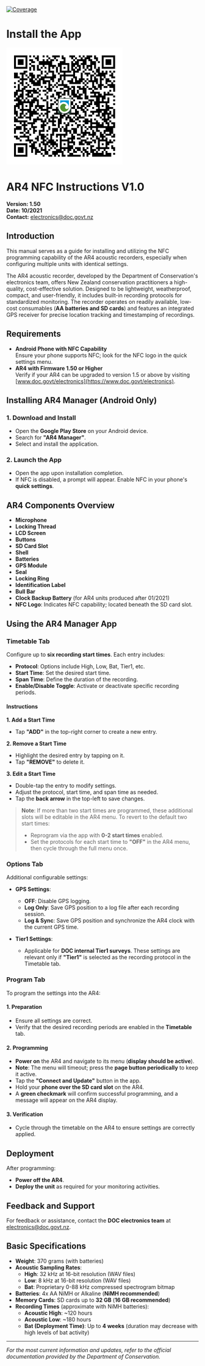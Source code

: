 [![Coverage](https://www.onato.com/AR4-Manager/badge.svg)](https://www.onato.com/AR4-Manager/lcov-report/)

# Install the App

[![QR Code with Logo](assets/images/qrcode_with_logo.png)](https://play.app.goo.gl/?link=https://play.google.com/store/apps/details?id=com.onato.AR4Manager)

# AR4 NFC Instructions V1.0

**Version: 1.50**  
**Date: 10/2021**  
**Contact:** [electronics@doc.govt.nz](mailto:electronics@doc.govt.nz)

## Introduction

This manual serves as a guide for installing and utilizing the NFC programming capability of the AR4 acoustic recorders, especially when configuring multiple units with identical settings.

The AR4 acoustic recorder, developed by the Department of Conservation's electronics team, offers New Zealand conservation practitioners a high-quality, cost-effective solution. Designed to be lightweight, weatherproof, compact, and user-friendly, it includes built-in recording protocols for standardized monitoring. The recorder operates on readily available, low-cost consumables (**AA batteries and SD cards**) and features an integrated GPS receiver for precise location tracking and timestamping of recordings.

## Requirements

- **Android Phone with NFC Capability**  
  Ensure your phone supports NFC; look for the NFC logo in the quick settings menu.
- **AR4 with Firmware 1.50 or Higher**  
  Verify if your AR4 can be upgraded to version 1.5 or above by visiting [www.doc.govt/electronics](https://www.doc.govt/electronics).

## Installing AR4 Manager (Android Only)

### 1. Download and Install

- Open the **Google Play Store** on your Android device.
- Search for **"AR4 Manager"**.
- Select and install the application.

### 2. Launch the App

- Open the app upon installation completion.
- If NFC is disabled, a prompt will appear. Enable NFC in your phone's **quick settings**.

## AR4 Components Overview

- **Microphone**
- **Locking Thread**
- **LCD Screen**
- **Buttons**
- **SD Card Slot**
- **Shell**
- **Batteries**
- **GPS Module**
- **Seal**
- **Locking Ring**
- **Identification Label**
- **Bull Bar**
- **Clock Backup Battery** (for AR4 units produced after 01/2021)
- **NFC Logo**: Indicates NFC capability; located beneath the SD card slot.

## Using the AR4 Manager App

### **Timetable Tab**

Configure up to **six recording start times**. Each entry includes:

- **Protocol**: Options include High, Low, Bat, Tier1, etc.
- **Start Time**: Set the desired start time.
- **Span Time**: Define the duration of the recording.
- **Enable/Disable Toggle**: Activate or deactivate specific recording periods.

#### **Instructions**

**1. Add a Start Time**

- Tap **"ADD"** in the top-right corner to create a new entry.

**2. Remove a Start Time**

- Highlight the desired entry by tapping on it.
- Tap **"REMOVE"** to delete it.

**3. Edit a Start Time**

- Double-tap the entry to modify settings.
- Adjust the protocol, start time, and span time as needed.
- Tap the **back arrow** in the top-left to save changes.

> **Note**: If more than two start times are programmed, these additional slots will be editable in the AR4 menu. To revert to the default two start times:
>
> - Reprogram via the app with **0-2 start times** enabled.
> - Set the protocols for each start time to **"OFF"** in the AR4 menu, then cycle through the full menu once.

### **Options Tab**

Additional configurable settings:

- **GPS Settings**:
  - **OFF**: Disable GPS logging.
  - **Log Only**: Save GPS position to a log file after each recording session.
  - **Log & Sync**: Save GPS position and synchronize the AR4 clock with the current GPS time.

- **Tier1 Settings**:
  - Applicable for **DOC internal Tier1 surveys**. These settings are relevant only if **"Tier1"** is selected as the recording protocol in the Timetable tab.

### **Program Tab**

To program the settings into the AR4:

#### **1. Preparation**

- Ensure all settings are correct.
- Verify that the desired recording periods are enabled in the **Timetable** tab.

#### **2. Programming**

- **Power on** the AR4 and navigate to its menu (**display should be active**).
- **Note**: The menu will timeout; press the **page button periodically** to keep it active.
- Tap the **"Connect and Update"** button in the app.
- Hold your **phone over the SD card slot** on the AR4.
- A **green checkmark** will confirm successful programming, and a message will appear on the AR4 display.

#### **3. Verification**

- Cycle through the timetable on the AR4 to ensure settings are correctly applied.

## **Deployment**

After programming:

- **Power off the AR4**.
- **Deploy the unit** as required for your monitoring activities.

## **Feedback and Support**

For feedback or assistance, contact the **DOC electronics team** at [electronics@doc.govt.nz](mailto:electronics@doc.govt.nz).

## **Basic Specifications**

- **Weight**: 370 grams (with batteries)
- **Acoustic Sampling Rates**:
  - **High**: 32 kHz at 16-bit resolution (WAV files)
  - **Low**: 8 kHz at 16-bit resolution (WAV files)
  - **Bat**: Proprietary 0-88 kHz compressed spectrogram bitmap
- **Batteries**: 4x AA NiMH or Alkaline (**NiMH recommended**)
- **Memory Cards**: SD cards up to **32 GB** (**16 GB recommended**)
- **Recording Times** (approximate with NiMH batteries):
  - **Acoustic High**: ~120 hours
  - **Acoustic Low**: ~180 hours
  - **Bat (Deployment Time)**: Up to **4 weeks** (duration may decrease with high levels of bat activity)

---

*For the most current information and updates, refer to the official documentation provided by the Department of Conservation.*
